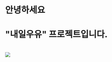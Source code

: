 <h1>안녕하세요<h1>
<h1>"내일우유" 프로젝트입니다.<h1>
<image src="![image](https://user-images.githubusercontent.com/125838456/228129470-37bc74a5-bd48-4dfd-b0e2-7045cff8f8f6.png)" >
